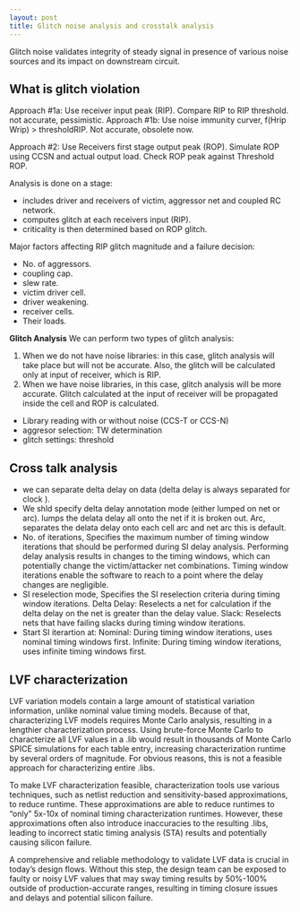 ```yaml
---
layout: post
title: Glitch noise analysis and crosstalk analysis
---
```


Glitch noise validates integrity of steady signal in presence of various noise sources and its impact on downstream circuit.

## What is glitch violation
Approach #1a: Use receiver input peak (RIP). Compare RIP to RIP threshold. not accurate, pessimistic.
Approach #1b: Use noise immunity curver, f(Hrip Wrip) > thresholdRIP. Not accurate, obsolete now.

Approach #2: Use Receivers first stage output peak (ROP). Simulate ROP using CCSN and actual output load. Check ROP peak against Threshold ROP.

Analysis is done on a stage:
- includes driver and receivers of victim, aggressor net and coupled RC network.
- computes glitch at each receivers input (RIP).
- criticality is then determined based on ROP glitch.

Major factors affecting RIP glitch magnitude and a failure decision:
- No. of aggressors.
- coupling cap.
- slew rate.
- victim driver cell.
- driver weakening.
- receiver cells.
- Their loads.

**Glitch Analysis**
We can perform two types of glitch analysis:
1. When we do not have noise libraries: in this case, glitch analysis will take place but will not be accurate. Also, the glitch will be calculated only at input of receiver, which is RIP.
2. When we have noise libraries, in this case, glitch analysis will be more accurate. Glitch calculated at the input of receiver will be propagated inside the cell and ROP is calculated.

- Library reading with or without noise (CCS-T or CCS-N)
- aggresor selection: TW determination
- glitch settings: threshold


## Cross talk analysis
- we can separate delta delay on data (delta delay is always separated for clock ).
- We shld specify delta delay annotation mode (either lumped on net or arc). lumps the delata delay all onto the net if it is broken out. Arc, separates the delata delay onto each cell arc and net arc this is default.
- No. of iterations, Specifies the maximum number of timing window iterations that should be performed during SI delay analysis. Performing delay analysis results in changes to the timing windows, which can potentially change the victim/attacker net combinations. Timing window iterations enable the software to reach to a point where the delay changes are negligible.
- SI reselection mode, Specifies the SI reselection criteria during timing window iterations. Delta Delay: Reselects a net for calculation if the delta delay on the net is greater than the delay value. Slack: Reselects nets that have failing slacks during timing window iterations.
- Start SI iterartion at: Nominal: During timing window iterations, uses nominal timing windows first. Infinite: During timing window iterations, uses infinite timing windows first.

## LVF characterization
LVF variation models contain a large amount of statistical variation information, unlike nominal value timing models. Because of that, characterizing LVF models requires Monte Carlo analysis, resulting in a lengthier characterization process. Using brute-force Monte Carlo to characterize all LVF values in a .lib would result in thousands of Monte Carlo SPICE simulations for each table entry, increasing characterization runtime by several orders of magnitude. For obvious reasons, this is not a feasible approach for characterizing entire .libs.

To make LVF characterization feasible, characterization tools use various techniques, such as netlist reduction and sensitivity-based approximations, to reduce runtime. These approximations are able to reduce runtimes to “only” 5x-10x of nominal timing characterization runtimes. However, these approximations often also introduce inaccuracies to the resulting .libs, leading to incorrect static timing analysis (STA) results and potentially causing silicon failure.

A comprehensive and reliable methodology to validate LVF data is crucial in today’s design flows. Without this step, the design team can be exposed to faulty or noisy LVF values that may sway timing results by 50%-100% outside of production-accurate ranges, resulting in timing closure issues and delays and potential silicon failure.
